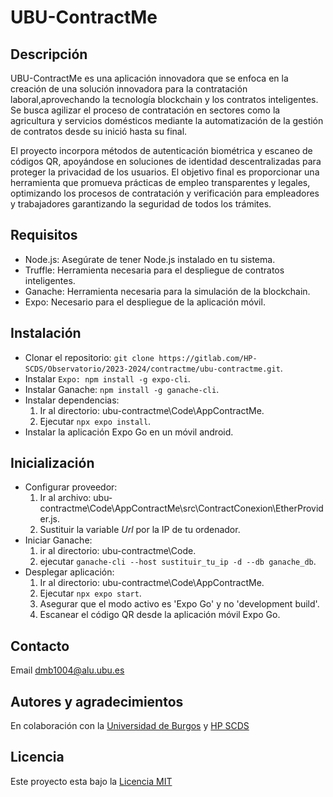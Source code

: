 # UBU-ContractMe

## Descripción

UBU-ContractMe es una aplicación innovadora que se enfoca en la creación de una solución innovadora para la contratación laboral,aprovechando la tecnología blockchain y los contratos inteligentes. 
Se busca agilizar el proceso de contratación en sectores como la agricultura y servicios domésticos mediante la automatización de la gestión de contratos desde su inició hasta su final. 

El proyecto incorpora métodos de autenticación biométrica y escaneo de códigos QR, apoyándose en soluciones de identidad
descentralizadas para proteger la privacidad de los usuarios. El objetivo final es proporcionar una herramienta que promueva
prácticas de empleo transparentes y legales, optimizando los procesos de contratación y verificación para empleadores y trabajadores
garantizando la seguridad de todos los trámites.


## Requisitos

- Node.js: Asegúrate de tener Node.js instalado en tu sistema.
- Truffle: Herramienta necesaria para el despliegue de contratos inteligentes.
- Ganache: Herramienta necesaria para la simulación de la blockchain.
- Expo: Necesario para el despliegue de la aplicación móvil.

## Instalación

- Clonar el repositorio: `git clone https://gitlab.com/HP-SCDS/Observatorio/2023-2024/contractme/ubu-contractme.git`.
- Instalar `Expo: npm install -g expo-cli`.
- Instalar Ganache: `npm install -g ganache-cli`.
- Instalar dependencias: 
    1. Ir al directorio: ubu-contractme\Code\AppContractMe.
    2. Ejecutar `npx expo install`.
- Instalar la aplicación Expo Go en un móvil android.

## Inicialización

- Configurar proveedor: 
    1. Ir al archivo: ubu-contractme\Code\AppContractMe\src\ContractConexion\EtherProvider.js.
    2. Sustituir la variable _Url_ por la IP de tu ordenador.
- Iniciar Ganache: 
    1. ir al directorio: ubu-contractme\Code.
    2. ejecutar `ganache-cli --host sustituir_tu_ip -d --db ganache_db`.
- Desplegar aplicación:
    1. Ir al directorio: ubu-contractme\Code\AppContractMe.
    2. Ejecutar `npx expo start`.
    3. Asegurar que el modo activo es 'Expo Go' y no 'development build'.
    4. Escanear el código QR desde la aplicación móvil Expo Go.

## Contacto

Email [dmb1004@alu.ubu.es](mailto:dbm1004@alu.ubu.es)

## Autores y agradecimientos

En colaboración con la [Universidad de Burgos](https://www.ubu.es/) y [HP SCDS](https://hpscds.com/innovacion/observatorio-tecnologico/)

## Licencia

Este proyecto esta bajo la [Licencia MIT](https://gitlab.com/HP-SCDS/Observatorio/2023-2024/contractme/ubu-contractme/-/blob/main/LICENSE)

